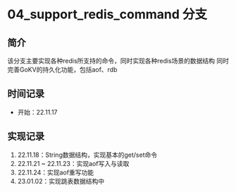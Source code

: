 # 04_support_redis_command 分支
## 简介
该分支主要实现各种redis所支持的命令，同时实现各种redis场景的数据结构
同时完善GoKV的持久化功能，包括aof、rdb

## 时间记录
- 开始：22.11.17

## 实现记录
1. 22.11.18：String数据结构，实现基本的get/set命令
2. 22.11.21 ~ 22.11.23：实现aof写入与读取
3. 22.11.24：实现aof重写功能
4. 23.01.02：实现跳表数据结构中